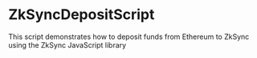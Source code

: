 # ZkSyncDepositScript
This script demonstrates how to deposit funds from Ethereum to ZkSync using the ZkSync JavaScript library
